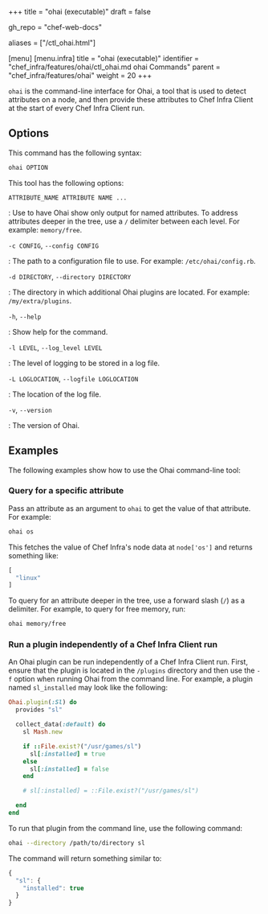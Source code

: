 +++
title = "ohai (executable)"
draft = false

gh_repo = "chef-web-docs"

aliases = ["/ctl_ohai.html"]

[menu]
  [menu.infra]
    title = "ohai (executable)"
    identifier = "chef_infra/features/ohai/ctl_ohai.md ohai Commands"
    parent = "chef_infra/features/ohai"
    weight = 20
+++

`ohai` is the command-line interface for Ohai, a tool that is used to
detect attributes on a node, and then provide these attributes to Chef
Infra Client at the start of every Chef Infra Client run.

## Options

This command has the following syntax:

```bash
ohai OPTION
```

This tool has the following options:

`ATTRIBUTE_NAME ATTRIBUTE NAME ...`

:   Use to have Ohai show only output for named attributes. To address attributes deeper in the tree, use a `/` delimiter between each level. For example: `memory/free`.

`-c CONFIG`, `--config CONFIG`

:   The path to a configuration file to use. For example:
    `/etc/ohai/config.rb`.

`-d DIRECTORY`, `--directory DIRECTORY`

:   The directory in which additional Ohai plugins are located. For
    example: `/my/extra/plugins`.

`-h`, `--help`

:   Show help for the command.

`-l LEVEL`, `--log_level LEVEL`

:   The level of logging to be stored in a log file.

`-L LOGLOCATION`, `--logfile LOGLOCATION`

:   The location of the log file.

`-v`, `--version`

:   The version of Ohai.

## Examples

The following examples show how to use the Ohai command-line tool:

### Query for a specific attribute

Pass an attribute as an argument to `ohai` to get the value of that attribute. For example:

```bash
ohai os
```

This fetches the value of Chef Infra's node data at `node['os']` and returns something like:

```javascript
[
  "linux"
]
```

To query for an attribute deeper in the tree, use a forward slash (`/`) as a
delimiter. For example, to query for free memory, run:

```bash
ohai memory/free
```

### Run a plugin independently of a Chef Infra Client run

An Ohai plugin can be run independently of a Chef Infra Client run.
First, ensure that the plugin is located in the `/plugins` directory and
then use the `-f` option when running Ohai from the command line. For
example, a plugin named `sl_installed` may look like the following:

```ruby
Ohai.plugin(:Sl) do
  provides "sl"

  collect_data(:default) do
    sl Mash.new

    if ::File.exist?("/usr/games/sl")
      sl[:installed] = true
    else
      sl[:installed] = false
    end

    # sl[:installed] = ::File.exist?("/usr/games/sl")

  end
end
```

To run that plugin from the command line, use the following command:

```bash
ohai --directory /path/to/directory sl
```

The command will return something similar to:

```javascript
{
  "sl": {
    "installed": true
  }
}
```
